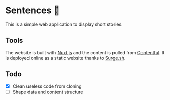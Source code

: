 # Sentences 💬

This is a simple web application to display short stories.

## Tools

The website is built with [Nuxt.js](https://nuxtjs.org) and the content is pulled from [Contentful](https://contentful.com). It is deployed online as a static website thanks to [Surge.sh](https://surge.sh).

## Todo

- [x] Clean useless code from cloning
- [ ] Shape data and content structure
